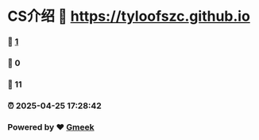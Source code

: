 # CS介绍 :link: https://tyloofszc.github.io 
### :page_facing_up: [1](https://tyloofszc.github.io/tag.html) 
### :speech_balloon: 0 
### :hibiscus: 11 
### :alarm_clock: 2025-04-25 17:28:42 
### Powered by :heart: [Gmeek](https://github.com/Meekdai/Gmeek)

